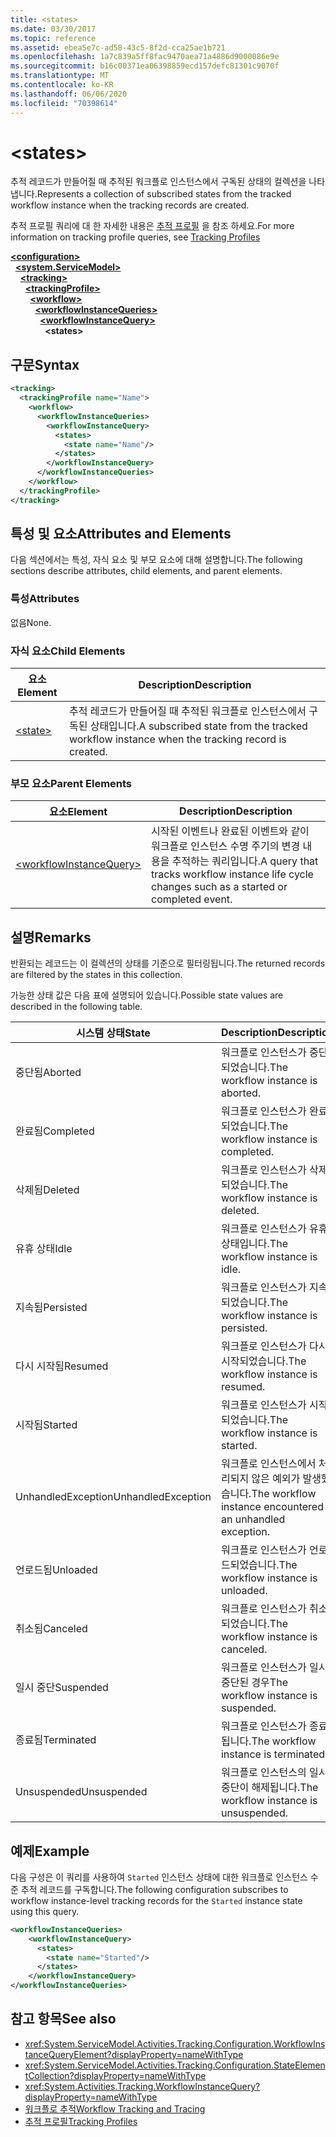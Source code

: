 ```yaml
---
title: <states>
ms.date: 03/30/2017
ms.topic: reference
ms.assetid: ebea5e7c-ad58-43c5-8f2d-cca25ae1b721
ms.openlocfilehash: 1a7c839a5ff8fac9470aea71a4886d9000086e9e
ms.sourcegitcommit: b16c00371ea06398859ecd157defc81301c9070f
ms.translationtype: MT
ms.contentlocale: ko-KR
ms.lasthandoff: 06/06/2020
ms.locfileid: "70398614"
---
```

# \<states>
<span data-ttu-id="84895-101">추적 레코드가 만들어질 때 추적된 워크플로 인스턴스에서 구독된 상태의 컬렉션을 나타냅니다.</span><span class="sxs-lookup"><span data-stu-id="84895-101">Represents a collection of subscribed states from the tracked workflow instance when the tracking records are created.</span></span>  
  
 <span data-ttu-id="84895-102">추적 프로필 쿼리에 대 한 자세한 내용은 [추적 프로필](../../../windows-workflow-foundation/tracking-profiles.md) 을 참조 하세요.</span><span class="sxs-lookup"><span data-stu-id="84895-102">For more information on tracking profile queries, see [Tracking Profiles](../../../windows-workflow-foundation/tracking-profiles.md)</span></span>  
  
[**\<configuration>**](../configuration-element.md)\
&nbsp;&nbsp;[**\<system.ServiceModel>**](system-servicemodel-of-workflow.md)\
&nbsp;&nbsp;&nbsp;&nbsp;[**\<tracking>**](tracking.md)\
&nbsp;&nbsp;&nbsp;&nbsp;&nbsp;&nbsp;[**\<trackingProfile>**](trackingprofile.md)\
&nbsp;&nbsp;&nbsp;&nbsp;&nbsp;&nbsp;&nbsp;&nbsp;[**\<workflow>**](workflow.md)\
&nbsp;&nbsp;&nbsp;&nbsp;&nbsp;&nbsp;&nbsp;&nbsp;&nbsp;&nbsp;[**\<workflowInstanceQueries>**](workflowinstancequeries.md)\
&nbsp;&nbsp;&nbsp;&nbsp;&nbsp;&nbsp;&nbsp;&nbsp;&nbsp;&nbsp;&nbsp;&nbsp;[**\<workflowInstanceQuery>**](workflowinstancequery.md)\
&nbsp;&nbsp;&nbsp;&nbsp;&nbsp;&nbsp;&nbsp;&nbsp;&nbsp;&nbsp;&nbsp;&nbsp;&nbsp;&nbsp;**\<states>**  
  
## <a name="syntax"></a><span data-ttu-id="84895-103">구문</span><span class="sxs-lookup"><span data-stu-id="84895-103">Syntax</span></span>  
  
```xml  
<tracking>
  <trackingProfile name="Name">
    <workflow>
      <workflowInstanceQueries>
        <workflowInstanceQuery>
          <states>
            <state name="Name"/>
          </states>
        </workflowInstanceQuery>
      </workflowInstanceQueries>
    </workflow>
  </trackingProfile>
</tracking>  
```  
  
## <a name="attributes-and-elements"></a><span data-ttu-id="84895-104">특성 및 요소</span><span class="sxs-lookup"><span data-stu-id="84895-104">Attributes and Elements</span></span>  
 <span data-ttu-id="84895-105">다음 섹션에서는 특성, 자식 요소 및 부모 요소에 대해 설명합니다.</span><span class="sxs-lookup"><span data-stu-id="84895-105">The following sections describe attributes, child elements, and parent elements.</span></span>  
  
### <a name="attributes"></a><span data-ttu-id="84895-106">특성</span><span class="sxs-lookup"><span data-stu-id="84895-106">Attributes</span></span>  
 <span data-ttu-id="84895-107">없음</span><span class="sxs-lookup"><span data-stu-id="84895-107">None.</span></span>  
  
### <a name="child-elements"></a><span data-ttu-id="84895-108">자식 요소</span><span class="sxs-lookup"><span data-stu-id="84895-108">Child Elements</span></span>  
  
|<span data-ttu-id="84895-109">요소</span><span class="sxs-lookup"><span data-stu-id="84895-109">Element</span></span>|<span data-ttu-id="84895-110">Description</span><span class="sxs-lookup"><span data-stu-id="84895-110">Description</span></span>|  
|-------------|-----------------|  
|[\<state>](states.md)|<span data-ttu-id="84895-111">추적 레코드가 만들어질 때 추적된 워크플로 인스턴스에서 구독된 상태입니다.</span><span class="sxs-lookup"><span data-stu-id="84895-111">A subscribed state from the tracked workflow instance when the tracking record is created.</span></span>|  
  
### <a name="parent-elements"></a><span data-ttu-id="84895-112">부모 요소</span><span class="sxs-lookup"><span data-stu-id="84895-112">Parent Elements</span></span>  
  
|<span data-ttu-id="84895-113">요소</span><span class="sxs-lookup"><span data-stu-id="84895-113">Element</span></span>|<span data-ttu-id="84895-114">Description</span><span class="sxs-lookup"><span data-stu-id="84895-114">Description</span></span>|  
|-------------|-----------------|  
|[\<workflowInstanceQuery>](workflowinstancequery.md)|<span data-ttu-id="84895-115">시작된 이벤트나 완료된 이벤트와 같이 워크플로 인스턴스 수명 주기의 변경 내용을 추적하는 쿼리입니다.</span><span class="sxs-lookup"><span data-stu-id="84895-115">A query that tracks workflow instance life cycle changes such as a started or completed event.</span></span>|  
  
## <a name="remarks"></a><span data-ttu-id="84895-116">설명</span><span class="sxs-lookup"><span data-stu-id="84895-116">Remarks</span></span>  
 <span data-ttu-id="84895-117">반환되는 레코드는 이 컬렉션의 상태를 기준으로 필터링됩니다.</span><span class="sxs-lookup"><span data-stu-id="84895-117">The returned records are filtered by the states in this collection.</span></span>  
  
 <span data-ttu-id="84895-118">가능한 상태 값은 다음 표에 설명되어 있습니다.</span><span class="sxs-lookup"><span data-stu-id="84895-118">Possible state values are described in the following table.</span></span>  
  
|<span data-ttu-id="84895-119">시스템 상태</span><span class="sxs-lookup"><span data-stu-id="84895-119">State</span></span>|<span data-ttu-id="84895-120">Description</span><span class="sxs-lookup"><span data-stu-id="84895-120">Description</span></span>|  
|-----------|-----------------|  
|<span data-ttu-id="84895-121">중단됨</span><span class="sxs-lookup"><span data-stu-id="84895-121">Aborted</span></span>|<span data-ttu-id="84895-122">워크플로 인스턴스가 중단되었습니다.</span><span class="sxs-lookup"><span data-stu-id="84895-122">The workflow instance is aborted.</span></span>|  
|<span data-ttu-id="84895-123">완료됨</span><span class="sxs-lookup"><span data-stu-id="84895-123">Completed</span></span>|<span data-ttu-id="84895-124">워크플로 인스턴스가 완료되었습니다.</span><span class="sxs-lookup"><span data-stu-id="84895-124">The workflow instance is completed.</span></span>|  
|<span data-ttu-id="84895-125">삭제됨</span><span class="sxs-lookup"><span data-stu-id="84895-125">Deleted</span></span>|<span data-ttu-id="84895-126">워크플로 인스턴스가 삭제되었습니다.</span><span class="sxs-lookup"><span data-stu-id="84895-126">The workflow instance is deleted.</span></span>|  
|<span data-ttu-id="84895-127">유휴 상태</span><span class="sxs-lookup"><span data-stu-id="84895-127">Idle</span></span>|<span data-ttu-id="84895-128">워크플로 인스턴스가 유휴 상태입니다.</span><span class="sxs-lookup"><span data-stu-id="84895-128">The workflow instance is idle.</span></span>|  
|<span data-ttu-id="84895-129">지속됨</span><span class="sxs-lookup"><span data-stu-id="84895-129">Persisted</span></span>|<span data-ttu-id="84895-130">워크플로 인스턴스가 지속되었습니다.</span><span class="sxs-lookup"><span data-stu-id="84895-130">The workflow instance is persisted.</span></span>|  
|<span data-ttu-id="84895-131">다시 시작됨</span><span class="sxs-lookup"><span data-stu-id="84895-131">Resumed</span></span>|<span data-ttu-id="84895-132">워크플로 인스턴스가 다시 시작되었습니다.</span><span class="sxs-lookup"><span data-stu-id="84895-132">The workflow instance is resumed.</span></span>|  
|<span data-ttu-id="84895-133">시작됨</span><span class="sxs-lookup"><span data-stu-id="84895-133">Started</span></span>|<span data-ttu-id="84895-134">워크플로 인스턴스가 시작되었습니다.</span><span class="sxs-lookup"><span data-stu-id="84895-134">The workflow instance is started.</span></span>|  
|<span data-ttu-id="84895-135">UnhandledException</span><span class="sxs-lookup"><span data-stu-id="84895-135">UnhandledException</span></span>|<span data-ttu-id="84895-136">워크플로 인스턴스에서 처리되지 않은 예외가 발생했습니다.</span><span class="sxs-lookup"><span data-stu-id="84895-136">The workflow instance encountered an unhandled exception.</span></span>|  
|<span data-ttu-id="84895-137">언로드됨</span><span class="sxs-lookup"><span data-stu-id="84895-137">Unloaded</span></span>|<span data-ttu-id="84895-138">워크플로 인스턴스가 언로드되었습니다.</span><span class="sxs-lookup"><span data-stu-id="84895-138">The workflow instance is unloaded.</span></span>|  
|<span data-ttu-id="84895-139">취소됨</span><span class="sxs-lookup"><span data-stu-id="84895-139">Canceled</span></span>|<span data-ttu-id="84895-140">워크플로 인스턴스가 취소되었습니다.</span><span class="sxs-lookup"><span data-stu-id="84895-140">The workflow instance is canceled.</span></span>|  
|<span data-ttu-id="84895-141">일시 중단</span><span class="sxs-lookup"><span data-stu-id="84895-141">Suspended</span></span>|<span data-ttu-id="84895-142">워크플로 인스턴스가 일시 중단된 경우</span><span class="sxs-lookup"><span data-stu-id="84895-142">The workflow instance is suspended.</span></span>|  
|<span data-ttu-id="84895-143">종료됨</span><span class="sxs-lookup"><span data-stu-id="84895-143">Terminated</span></span>|<span data-ttu-id="84895-144">워크플로 인스턴스가 종료됩니다.</span><span class="sxs-lookup"><span data-stu-id="84895-144">The workflow instance is terminated.</span></span>|  
|<span data-ttu-id="84895-145">Unsuspended</span><span class="sxs-lookup"><span data-stu-id="84895-145">Unsuspended</span></span>|<span data-ttu-id="84895-146">워크플로 인스턴스의 일시 중단이 해제됩니다.</span><span class="sxs-lookup"><span data-stu-id="84895-146">The workflow instance is unsuspended.</span></span>|  
  
## <a name="example"></a><span data-ttu-id="84895-147">예제</span><span class="sxs-lookup"><span data-stu-id="84895-147">Example</span></span>  
 <span data-ttu-id="84895-148">다음 구성은 이 쿼리를 사용하여 `Started` 인스턴스 상태에 대한 워크플로 인스턴스 수준 추적 레코드를 구독합니다.</span><span class="sxs-lookup"><span data-stu-id="84895-148">The following configuration subscribes to workflow instance-level tracking records for the `Started` instance state using this query.</span></span>  
  
```xml  
<workflowInstanceQueries>  
    <workflowInstanceQuery>  
      <states>  
        <state name="Started"/>  
      </states>  
    </workflowInstanceQuery>  
</workflowInstanceQueries>  
```  
  
## <a name="see-also"></a><span data-ttu-id="84895-149">참고 항목</span><span class="sxs-lookup"><span data-stu-id="84895-149">See also</span></span>

- <xref:System.ServiceModel.Activities.Tracking.Configuration.WorkflowInstanceQueryElement?displayProperty=nameWithType>
- <xref:System.ServiceModel.Activities.Tracking.Configuration.StateElementCollection?displayProperty=nameWithType>
- <xref:System.Activities.Tracking.WorkflowInstanceQuery?displayProperty=nameWithType>
- [<span data-ttu-id="84895-150">워크플로 추적</span><span class="sxs-lookup"><span data-stu-id="84895-150">Workflow Tracking and Tracing</span></span>](../../../windows-workflow-foundation/workflow-tracking-and-tracing.md)
- [<span data-ttu-id="84895-151">추적 프로필</span><span class="sxs-lookup"><span data-stu-id="84895-151">Tracking Profiles</span></span>](../../../windows-workflow-foundation/tracking-profiles.md)
